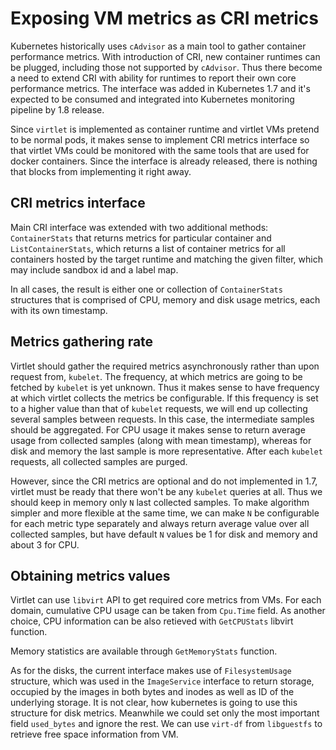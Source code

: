 # Exposing VM metrics as CRI metrics

Kubernetes historically uses `cAdvisor` as a main tool to gather container performance metrics.
With introduction of CRI, new container runtimes can be plugged, including those not supported
by `cAdvisor`. Thus there become a need to extend CRI with ability for runtimes to report their
own core performance metrics. The interface was added in Kubernetes 1.7 and it's expected to be
consumed and integrated into Kubernetes monitoring pipeline by 1.8 release.

Since `virtlet` is implemented as container runtime and virtlet VMs pretend to be normal pods,
it makes sense to implement CRI metrics interface so that virtlet VMs could be monitored with
the same tools that are used for docker containers. Since the interface is already released,
there is nothing that blocks from implementing it right away.

## CRI metrics interface

Main CRI interface was extended with two additional methods: `ContainerStats` that returns
metrics for particular container and `ListContainerStats`, which returns a list of container
metrics for all containers hosted by the target runtime and matching the given filter, which
may include sandbox id and a label map.

In all cases, the result is either one or collection of `ContainerStats` structures that is
comprised of CPU, memory and disk usage metrics, each with its own timestamp.

## Metrics gathering rate

Virtlet should gather the required metrics asynchronously rather than upon request from, `kubelet`.
The frequency, at which metrics are going to be fetched by `kubelet` is yet unknown. Thus it makes
sense to have frequency at which virtlet collects the metrics be configurable. If this frequency
is set to a higher value than that of `kubelet` requests, we will end up collecting several
samples between requests. In this case, the intermediate samples should be aggregated.
For CPU usage it makes sense to return average usage from collected samples (along with mean timestamp),
whereas for disk and memory the last sample is more representative. After each `kubelet` requests,
all collected samples are purged.

However, since the CRI metrics are optional and do not implemented in 1.7, virtlet must be ready that
there won't be any `kubelet` queries at all. Thus we should keep in memory only `N` last collected
samples. To make algorithm simpler and more flexible at the same time, we can make `N` be configurable
for each metric type separately and always return average value over all collected samples, but have
default `N` values be 1 for disk and memory and about 3 for CPU.

## Obtaining metrics values

Virtlet can use `libvirt` API to get required core metrics from VMs.
For each domain, cumulative CPU usage can be taken from `Cpu.Time` field. As another choice, CPU
information can be also retieved with `GetCPUStats` libvirt function.

Memory statistics are available through `GetMemoryStats` function.

As for the disks, the current interface makes use of `FilesystemUsage` structure, which was used in the
`ImageService` interface to return storage, occupied by the images in both bytes and inodes as well as
ID of the underlying storage. It is not clear, how kubernetes is going to use this structure for disk
metrics. Meanwhile we could set only the most important field `used_bytes` and ignore the rest.
We can use `virt-df` from `libguestfs` to retrieve free space information from VM.
